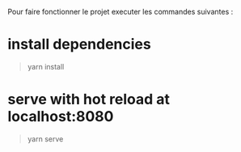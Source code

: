 Pour faire fonctionner le projet executer les commandes suivantes : 
 
# install dependencies
> yarn install
# serve with hot reload at localhost:8080
> yarn serve
